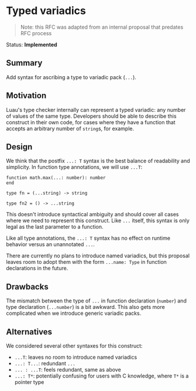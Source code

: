 # Typed variadics

> Note: this RFC was adapted from an internal proposal that predates RFC process

Status: **Implemented**

## Summary

Add syntax for ascribing a type to variadic pack (`...`).

## Motivation

Luau's type checker internally can represent a typed variadic: any number of values of the same type. Developers should be able to describe this construct in their own code, for cases where they have a function that accepts an arbitrary number of `string`s, for example.

## Design

We think that the postfix `...: T` syntax is the best balance of readability and simplicity. In function type annotations, we will use `...T`:

```
function math.max(...: number): number
end

type fn = (...string) -> string

type fn2 = () -> ...string
```

This doesn't introduce syntactical ambiguity and should cover all cases where we need to represent this construct. Like `...` itself, this syntax is only legal as the last parameter to a function.

Like all type annotations, the `...: T` syntax has no effect on runtime behavior versus an unannotated `...`.

There are currently no plans to introduce named variadics, but this proposal leaves room to adopt them with the form `...name: Type` in function declarations in the future.

## Drawbacks

The mismatch between the type of `...` in function declaration (`number`) and type declaration (`...number`) is a bit awkward. This also gets more complicated when we introduce generic variadic packs.

## Alternatives

We considered several other syntaxes for this construct:

* `...T`: leaves no room to introduce named variadics
* `...: T...`: redundant `...`
* `... : ...T`: feels redundant, same as above
* `...: T*`: potentially confusing for users with C knowledge, where `T*` is a pointer type
